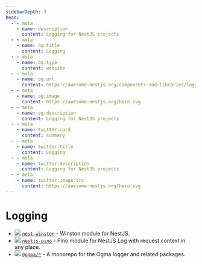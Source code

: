 ```yaml
---
sidebarDepth: 3
head:
  - - meta
    - name: description
      content: Logging for NestJS projects
  - - meta
    - name: og:title
      content: Logging
  - - meta
    - name: og:type
      content: website
  - - meta
    - name: og:url
      content: https://awesome-nestjs.org/components-and-libraries/logging.html
  - - meta
    - name: og:image
      content: https://awesome-nestjs.org/hero.svg
  - - meta
    - name: og:description
      content: Logging for NestJS projects
  - - meta
    - name: twitter:card
      content: summary
  - - meta
    - name: twitter:title
      content: Logging
  - - meta
    - name: twitter:description
      content: Logging for NestJS projects
  - - meta
    - name: twitter:image:src
      content: https://awesome-nestjs.org/hero.svg
---
```


# Logging

- ![](https://img.shields.io/github/stars/gremo/nest-winston.svg?style=flat-square) [`nest-winston`](https://github.com/gremo/nest-winston) - Winston module for NestJS.
- ![](https://img.shields.io/github/stars/iamolegga/nestjs-pino.svg?style=flat-square) [`nestjs-pino`](https://github.com/iamolegga/nestjs-pino) - Pino module for NestJS Log with request context in any place.
- ![](https://img.shields.io/github/stars/jmcdo29/ogma.svg?style=flat-square) [`@ogma/*`](https://github.com/jmcdo29/ogma) - A monorepo for the Ogma logger and related packages.

